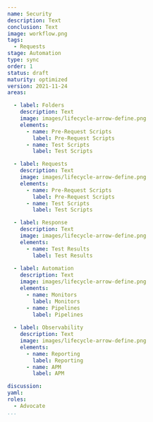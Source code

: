 ```yaml
---
name: Security
description: Text
conclusion: Text
image: workflow.png
tags:
  - Requests
stage: Automation
type: sync
order: 1
status: draft
maturity: optimized
version: 2021-11-24
areas:  

  - label: Folders
    description: Text
    image: images/lifecycle-arrow-define.png
    elements:
      - name: Pre-Request Scripts
        label: Pre-Request Scripts    
      - name: Test Scripts
        label: Test Scripts                                                    

  - label: Requests
    description: Text
    image: images/lifecycle-arrow-define.png
    elements:
      - name: Pre-Request Scripts
        label: Pre-Request Scripts    
      - name: Test Scripts
        label: Test Scripts  

  - label: Response
    description: Text
    image: images/lifecycle-arrow-define.png
    elements:
      - name: Test Results
        label: Test Results   
        
  - label: Automation
    description: Text
    image: images/lifecycle-arrow-define.png
    elements:
      - name: Monitors
        label: Monitors
      - name: Pipelines
        label: Pipelines        
        
  - label: Observability
    description: Text
    image: images/lifecycle-arrow-define.png
    elements:
      - name: Reporting
        label: Reporting  
      - name: APM
        label: APM   

discussion: 
yaml: 
roles:
  - Advocate
...
```


